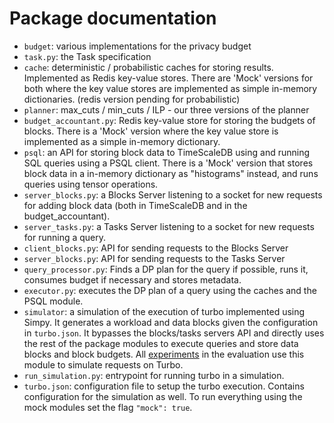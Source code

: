 # Package documentation

- `budget`: various implementations for the privacy budget
- `task.py`: the Task specification
- `cache`: deterministic / probabilistic caches for storing results. Implemented as Redis key-value stores. There are 'Mock' versions for both where the key value stores are implemented as simple in-memory dictionaries. (redis version pending for probabilistic)
- `planner`: max_cuts / min_cuts / ILP - our three versions of the planner
- `budget_accountant.py`: Redis key-value store for storing the budgets of blocks. There is a 'Mock' version where the key value store is implemented as a simple in-memory dictionary.
- `psql`: an API for storing block data to TimeScaleDB using and running SQL queries using a PSQL client.  There is a 'Mock' version that stores block data in a in-memory dictionary as "histograms" instead, and runs queries using tensor operations.
- `server_blocks.py`: a Blocks Server listening to a socket for new requests for adding block data (both in TimeScaleDB and in the budget_accountant).
- `server_tasks.py`: a Tasks Server listening to a socket for new requests for running a query.
- `client_blocks.py`: API for sending requests to the Blocks Server
- `server_blocks.py`: API for sending requests to the Tasks Server
- `query_processor.py`: Finds a DP plan for the query if possible, runs it, consumes budget if necessary and stores metadata.
- `executor.py`: executes the DP plan of a query using the caches and the PSQL module.
- `simulator`: a simulation of the execution of turbo implemented using Simpy. It generates a workload and data blocks given the configuration in `turbo.json`. It bypasses the blocks/tasks servers API and directly uses the rest of the package modules to execute queries and store data blocks and block budgets. 
All [experiments](https://github.com/columbia/turbo/blob/artifact/experiments/runner.cli.caching.py) in the evaluation use this module to simulate requests on Turbo.
- `run_simulation.py`: entrypoint for running turbo in a simulation.
- `turbo.json`: configuration file to setup the turbo execution. Contains configuration for the simulation as well. To run everything using the mock modules set the flag `"mock": true`.
